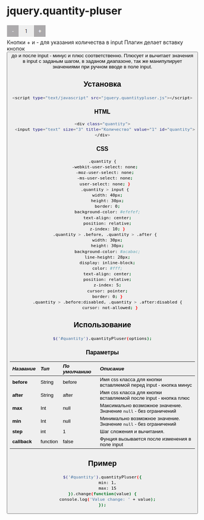 # jquery.quantity-pluser
![screenshot](snapshot.png)<br>
Кнопки + и - для указания количества в input 
Плагин делает вставку кнопок <button> до и после input - минус и плюс соответственно. Плюсует и вычитает значения в input с заданым шагом, в заданом диапазоне, так же манипулирует значениями при ручном вводе в поле input.

## Установка
```bash
<script type="text/javascript" src="jquery.quantitypluser.js"></script>
```

### HTML
```bash
<div class="quantity">
  <input type="text" size="3" title="Количество" value="1" id="quantity">
</div>
```
### CSS
```bash
.quantity {
  -webkit-user-select: none;
  -moz-user-select: none;
  -ms-user-select: none;
  user-select: none; }
  .quantity > input {
    width: 40px;
    height: 30px;
    border: 0;
    background-color: #efefef;
    text-align: center;
    position: relative;
    z-index: 10; }
  .quantity > .before, .quantity > .after {
    width: 30px;
    height: 30px;
    background-color: #acabac;
    line-height: 28px;
    display: inline-block;
    color: #fff;
    text-align: center;
    position: relative;
    z-index: 5;
    cursor: pointer;
    border: 0; }
    .quantity > .before:disabled, .quantity > .after:disabled {
      cursor: not-allowed; }
```

## Использование
```bash
$('#quantity').quantityPluser(options);
```
### Параметры

| *Название* | *Тип*  | *По умолчанию* | *Описание*																												        	|
|:-----------|:-------|:---------------|:---------------------------------------------------------------------------|
| **before**     | String			 | before         | Имя css класса для кнопки вставляемой перед input - кнопка минус  |
| **after**     | String 		 | after          | Имя css класса для кнопки вставляемой после input - кнопка плюс   |
| **max**       | Int   			 | null           | Максимально возможное значение. Значение `null` - без ограничений |
| **min**       | Int   		   | null           | Минимально возможное значение. Значение `null` - без ограничений  |
| **step**      | int    		 | 1              | Шаг сложения и вычитания.		|
| **callback**  | function    | false              | Фунция вызывается после изменения в поле input                    |

## Пример
```bash
$('#quantity').quantityPluser({
	min: 1,
	max: 15
}).change(function(value) {
	console.log('Value change: ' + value);
});
```
